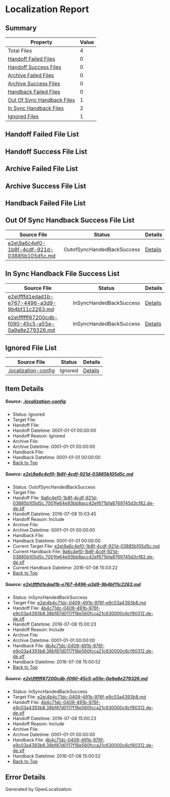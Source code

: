# <a name='report-top'></a> Localization Report

## Summary
 Property | Value 
 -------- | ----- 
 Total Files | 4
[ Handoff Failed Files ](#handoff-failed-list)| 0
[ Handoff Success Files ](#handoff-success-list)| 0
[ Archive Failed Files ](#archive-failed-list)| 0
[ Archive Success Files ](#archive-success-list)| 0
[ Handback Failed Files ](#handback-failed-list)| 0
[ Out Of Sync Handback Files ](#outofsync-handback-success-list)| 1
[ In Sync Handback Files ](#insync-handback-success-list)| 2
[ Ignored Files ](#ignored-list)| 1

## <a name='handoff-failed-list'></a> Handoff Failed File List

## <a name='handoff-success-list'></a> Handoff Success File List

## <a name='archive-failed-list'></a> Archive Failed File List

## <a name='archive-success-list'></a> Archive Success File List

## <a name='handback-failed-list'></a> Handback Failed File List

## <a name='outofsync-handback-success-list'></a> Out Of Sync Handback Success File List
 Source File | Status | Details 
 ----------- | ------ | ------- 
 [e2e\9a6c4ef0-1b8f-4cdf-921d-03885b105d5c.md](https://github.com/OpenLocalizationTestOrg/oltest/blob/88839613d55119389138fe22bf30500843966cbc/e2e/9a6c4ef0-1b8f-4cdf-921d-03885b105d5c.md) | OutofSyncHandedBackSuccess | [Details](#b92223c7b110681850b69d8c16571ef18390df6d1)

## <a name='insync-handback-success-list'></a> In Sync Handback File Success List
 Source File | Status | Details 
 ----------- | ------ | ------- 
 [e2e\ffffd1edad1b-e767-4496-a3d9-9b4bf11c2263.md](https://github.com/OpenLocalizationTestOrg/oltest/blob/db3492431c3e07fb08a6a3a4aba3d1436c516945/e2e/ffffd1edad1b-e767-4496-a3d9-9b4bf11c2263.md) | InSyncHandedBackSuccess | [Details](#58601a044fa0b87a89cf133a7688f2f6f03b9a212)
 [e2e\ffffff87200cdb-f090-45c5-a55e-0a9a8e279326.md](https://github.com/OpenLocalizationTestOrg/oltest/blob/88839613d55119389138fe22bf30500843966cbc/e2e/ffffff87200cdb-f090-45c5-a55e-0a9a8e279326.md) | InSyncHandedBackSuccess | [Details](#58601a044fa0b87a89cf133a7688f2f6f03b9a213)

## <a name='ignored-list'></a> Ignored File List
 Source File | Status | Details 
 ----------- | ------ | ------- 
 [.localization-config](https://github.com/OpenLocalizationTestOrg/oltest/blob/88839613d55119389138fe22bf30500843966cbc/.localization-config) | Ignored | [Details](#3d4f252ac210baf56311d7e97dcc2db10974dbd20)

## Item Details
##### <a name='3d4f252ac210baf56311d7e97dcc2db10974dbd20'></a> Source: [.localization-config](https://github.com/OpenLocalizationTestOrg/oltest/blob/88839613d55119389138fe22bf30500843966cbc/.localization-config)
* Status: Ignored
* Target File: 
* Handoff File: 
* Handoff Datetime: 0001-01-01 00:00:00
* Handoff Reason: Ignored
* Archive File: 
* Archive Datetime: 0001-01-01 00:00:00
* Handback File: 
* Handback Datetime: 0001-01-01 00:00:00
* [Back to Top](#report-top)

##### <a name='b92223c7b110681850b69d8c16571ef18390df6d1'></a> Source: [e2e\9a6c4ef0-1b8f-4cdf-921d-03885b105d5c.md](https://github.com/OpenLocalizationTestOrg/oltest/blob/88839613d55119389138fe22bf30500843966cbc/e2e/9a6c4ef0-1b8f-4cdf-921d-03885b105d5c.md)
* Status: OutofSyncHandedBackSuccess
* Target File: 
* Handoff File: [9a6c4ef0-1b8f-4cdf-921d-03885b105d5c.7001fe64e93bb8acc42ef671bfa8769745d3cf82.de-de.xlf](https://github.com/OpenLocalizationTestOrg/olhandoff-e2e/blob/16a0e43bf34c2bf0d93f5b64b6adbc141a4cfe53/ol-handoff/OpenLocalizationTestOrg/oltest-dede-fly/ci/ht/9a6c4ef0-1b8f-4cdf-921d-03885b105d5c.7001fe64e93bb8acc42ef671bfa8769745d3cf82.de-de.xlf)
* Handoff Datetime: 2016-07-08 15:03:45
* Handoff Reason: Include
* Archive File: 
* Archive Datetime: 0001-01-01 00:00:00
* Handback File: 
* Handback Datetime: 0001-01-01 00:00:00
* Current Target File: [e2e\9a6c4ef0-1b8f-4cdf-921d-03885b105d5c.md](https://github.com/OpenLocalizationTestOrg/oltest-dede-fly/blob/17dfdf494143c88bc9ed9fd1a1e04672d91897b3/e2e/9a6c4ef0-1b8f-4cdf-921d-03885b105d5c.md)
* Current Handback File: [9a6c4ef0-1b8f-4cdf-921d-03885b105d5c.7001fe64e93bb8acc42ef671bfa8769745d3cf82.de-de.xlf](https://github.com/OpenLocalizationTestOrg/olhandback-e2e/blob/cae23a66b906bdb7cd50241190f6be2426dbab74/ol-handback/OpenLocalizationTestOrg/oltest-dede-fly/ci/ht/9a6c4ef0-1b8f-4cdf-921d-03885b105d5c.7001fe64e93bb8acc42ef671bfa8769745d3cf82.de-de.xlf)
* Current Handback Datetime: 2016-07-08 15:03:22
* [Back to Top](#report-top)

##### <a name='58601a044fa0b87a89cf133a7688f2f6f03b9a212'></a> Source: [e2e\ffffd1edad1b-e767-4496-a3d9-9b4bf11c2263.md](https://github.com/OpenLocalizationTestOrg/oltest/blob/db3492431c3e07fb08a6a3a4aba3d1436c516945/e2e/ffffd1edad1b-e767-4496-a3d9-9b4bf11c2263.md)
* Status: InSyncHandedBackSuccess
* Target File: [e2e\4b4c71dc-0409-491b-976f-e9c03a4393b8.md](https://github.com/OpenLocalizationTestOrg/oltest-dede-fly/blob/bc06c9bcff4fbdaf94760c43ab4787e7c0cae7aa/e2e/4b4c71dc-0409-491b-976f-e9c03a4393b8.md)
* Handoff File: [4b4c71dc-0409-491b-976f-e9c03a4393b8.38bf87d0117f18e560fcca21c630000c6cf90312.de-de.xlf](https://github.com/OpenLocalizationTestOrg/olhandoff-e2e/blob/c9abb02f7b5467b71a217dc6fe9d7f2f5438b6f9/ol-handoff/OpenLocalizationTestOrg/oltest-dede-fly/ci/ht/4b4c71dc-0409-491b-976f-e9c03a4393b8.38bf87d0117f18e560fcca21c630000c6cf90312.de-de.xlf)
* Handoff Datetime: 2016-07-08 15:00:23
* Handoff Reason: Include
* Archive File: 
* Archive Datetime: 0001-01-01 00:00:00
* Handback File: [4b4c71dc-0409-491b-976f-e9c03a4393b8.38bf87d0117f18e560fcca21c630000c6cf90312.de-de.xlf](https://github.com/OpenLocalizationTestOrg/olhandback-e2e/blob/177f89f449665f3f4f9e18d4c60f67138c607377/ol-handback/OpenLocalizationTestOrg/oltest-dede-fly/ci/ht/4b4c71dc-0409-491b-976f-e9c03a4393b8.38bf87d0117f18e560fcca21c630000c6cf90312.de-de.xlf)
* Handback Datetime: 2016-07-08 15:00:52
* [Back to Top](#report-top)

##### <a name='58601a044fa0b87a89cf133a7688f2f6f03b9a213'></a> Source: [e2e\ffffff87200cdb-f090-45c5-a55e-0a9a8e279326.md](https://github.com/OpenLocalizationTestOrg/oltest/blob/88839613d55119389138fe22bf30500843966cbc/e2e/ffffff87200cdb-f090-45c5-a55e-0a9a8e279326.md)
* Status: InSyncHandedBackSuccess
* Target File: [e2e\4b4c71dc-0409-491b-976f-e9c03a4393b8.md](https://github.com/OpenLocalizationTestOrg/oltest-dede-fly/blob/bc06c9bcff4fbdaf94760c43ab4787e7c0cae7aa/e2e/4b4c71dc-0409-491b-976f-e9c03a4393b8.md)
* Handoff File: [4b4c71dc-0409-491b-976f-e9c03a4393b8.38bf87d0117f18e560fcca21c630000c6cf90312.de-de.xlf](https://github.com/OpenLocalizationTestOrg/olhandoff-e2e/blob/c9abb02f7b5467b71a217dc6fe9d7f2f5438b6f9/ol-handoff/OpenLocalizationTestOrg/oltest-dede-fly/ci/ht/4b4c71dc-0409-491b-976f-e9c03a4393b8.38bf87d0117f18e560fcca21c630000c6cf90312.de-de.xlf)
* Handoff Datetime: 2016-07-08 15:00:23
* Handoff Reason: Include
* Archive File: 
* Archive Datetime: 0001-01-01 00:00:00
* Handback File: [4b4c71dc-0409-491b-976f-e9c03a4393b8.38bf87d0117f18e560fcca21c630000c6cf90312.de-de.xlf](https://github.com/OpenLocalizationTestOrg/olhandback-e2e/blob/177f89f449665f3f4f9e18d4c60f67138c607377/ol-handback/OpenLocalizationTestOrg/oltest-dede-fly/ci/ht/4b4c71dc-0409-491b-976f-e9c03a4393b8.38bf87d0117f18e560fcca21c630000c6cf90312.de-de.xlf)
* Handback Datetime: 2016-07-08 15:00:52
* [Back to Top](#report-top)


## Error Details

Generated by OpenLocalization.
